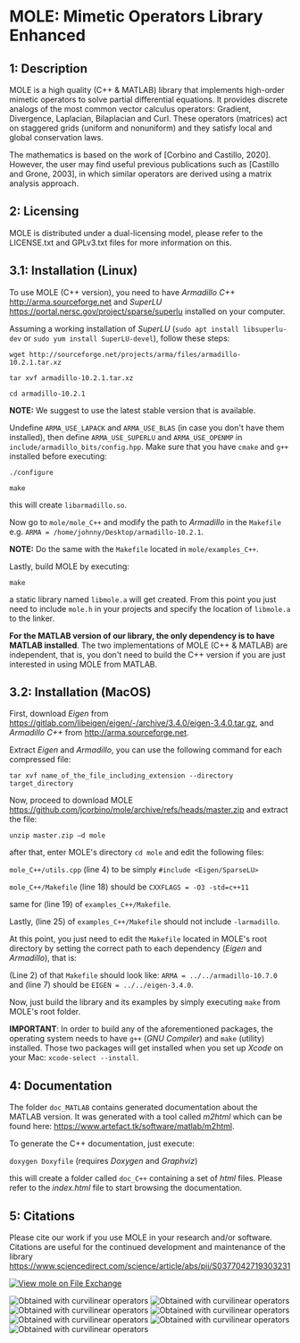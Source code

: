 MOLE: Mimetic Operators Library Enhanced
========================================


1: Description
--------------

MOLE is a high quality (C++ & MATLAB) library that implements 
high-order mimetic operators to solve partial differential equations. 
It provides discrete analogs of the most common vector calculus operators: 
Gradient, Divergence, Laplacian, Bilaplacian and Curl. These operators (matrices) act 
on staggered grids (uniform and nonuniform) and they satisfy local and 
global conservation laws.

The mathematics is based on the work of [Corbino and Castillo, 2020]. 
However, the user may find useful previous publications such as [Castillo and Grone, 2003],
in which similar operators are derived using a matrix analysis approach.


2: Licensing
------------

MOLE is distributed under a dual-licensing model, please refer to the 
LICENSE.txt and GPLv3.txt files for more information on this.


3.1: Installation (Linux)
-------------------------

To use MOLE (C++ version), you need to have _Armadillo C++_ <http://arma.sourceforge.net> and _SuperLU_ 
<https://portal.nersc.gov/project/sparse/superlu> installed on your computer.

Assuming a working installation of _SuperLU_ (`sudo apt install libsuperlu-dev` or `sudo yum install SuperLU-devel`), follow these steps:

`wget http://sourceforge.net/projects/arma/files/armadillo-10.2.1.tar.xz`

`tar xvf armadillo-10.2.1.tar.xz`

`cd armadillo-10.2.1`

**NOTE:** We suggest to use the latest stable version that is available.

Undefine `ARMA_USE_LAPACK` and `ARMA_USE_BLAS` (in case you don't have them installed), then define `ARMA_USE_SUPERLU` and `ARMA_USE_OPENMP` in `include/armadillo_bits/config.hpp`. Make sure that you have `cmake` and `g++` installed before executing:

`./configure`

`make`

this will create `libarmadillo.so`.

Now go to `mole/mole_C++` and modify the path to _Armadillo_ in the `Makefile` 
e.g. `ARMA = /home/johnny/Desktop/armadillo-10.2.1`.

**NOTE:** Do the same with the `Makefile` located in `mole/examples_C++`.

Lastly, build MOLE by executing:

`make`

a static library named `libmole.a` will get created. From this point you just need to include `mole.h` 
in your projects and specify the location of `libmole.a` to the linker.

**For the MATLAB version of our library, the only dependency is to have MATLAB installed**.
The two implementations of MOLE (C++ & MATLAB) are independent, that is, you don't need
to build the C++ version if you are just interested in using MOLE from MATLAB.


3.2: Installation (MacOS)
-------------------------

First, download _Eigen_ from <https://gitlab.com/libeigen/eigen/-/archive/3.4.0/eigen-3.4.0.tar.gz>, and _Armadillo C++_ from <http://arma.sourceforge.net>.

Extract _Eigen_ and _Armadillo_, you can use the following command for each compressed file:

`tar xvf name_of_the_file_including_extension --directory target_directory`

Now, proceed to download MOLE <https://github.com/jcorbino/mole/archive/refs/heads/master.zip> and extract the file:

`unzip master.zip –d mole`

after that, enter MOLE's directory `cd mole` and edit the following files:

`mole_C++/utils.cpp` (line 4) to be simply `#include <Eigen/SparseLU>`

`mole_C++/Makefile` (line 18) should be `CXXFLAGS = -O3 -std=c++11`

same for (line 19) of `examples_C++/Makefile`.

Lastly, (line 25) of `examples_C++/Makefile` should not include `-larmadillo`.

At this point, you just need to edit the `Makefile` located in MOLE's root directory by setting the correct path to each dependency (_Eigen_ and _Armadillo_), that is:

(Line 2) of that `Makefile` should look like: `ARMA = ../../armadillo-10.7.0` and (line 7) should be `EIGEN = ../../eigen-3.4.0`.

Now, just build the library and its examples by simply executing `make` from MOLE's root folder.

**IMPORTANT**: In order to build any of the aforementioned packages, the operating system needs to have `g++` (_GNU Compiler_) and `make` (utility) installed. Those two packages will get installed when you set up _Xcode_ on your Mac: `xcode-select --install`.


4: Documentation
----------------
The folder `doc_MATLAB` contains generated documentation about the MATLAB version.
It was generated with a tool called _m2html_ which can be found here: <https://www.artefact.tk/software/matlab/m2html>.

To generate the C++ documentation, just execute:

`doxygen Doxyfile` (requires _Doxygen_ and _Graphviz_)

this will create a folder called `doc_C++` containing a set of _html_ files. Please refer to the _index.html_ file 
to start browsing the documentation.


5: Citations
------------

Please cite our work if you use MOLE in your research and/or software. 
Citations are useful for the continued development and maintenance of 
the library https://www.sciencedirect.com/science/article/abs/pii/S0377042719303231


[![View mole on File Exchange](https://www.mathworks.com/matlabcentral/images/matlab-file-exchange.svg)](https://www.mathworks.com/matlabcentral/fileexchange/64095-mole)

![Obtained with curvilinear operators](images/4thOrder.png)
![Obtained with curvilinear operators](images/4thOrder2.png)
![Obtained with curvilinear operators](images/4thOrder3.png)
![Obtained with curvilinear operators](images/grid2.png)
![Obtained with curvilinear operators](images/grid.png)
![Obtained with curvilinear operators](images/WavyGrid.png)
![Obtained with curvilinear operators](images/wave2D.png)
